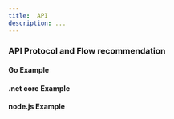 ```yaml
---
title:  API
description: ...
---
```


### API Protocol and Flow recommendation

#### Go Example

#### .net core Example

#### node.js Example
